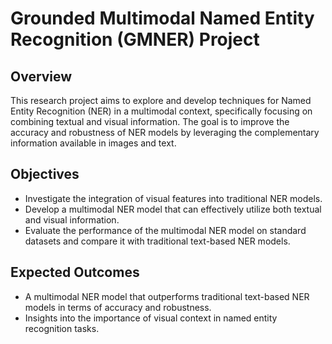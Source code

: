 # Grounded Multimodal Named Entity Recognition (GMNER) Project

## Overview
This research project aims to explore and develop techniques for Named Entity Recognition (NER) in a multimodal context, specifically focusing on combining textual and visual information. The goal is to improve the accuracy and robustness of NER models by leveraging the complementary information available in images and text.

## Objectives
- Investigate the integration of visual features into traditional NER models.
- Develop a multimodal NER model that can effectively utilize both textual and visual information.
- Evaluate the performance of the multimodal NER model on standard datasets and compare it with traditional text-based NER models.



## Expected Outcomes
- A multimodal NER model that outperforms traditional text-based NER models in terms of accuracy and robustness.
- Insights into the importance of visual context in named entity recognition tasks.

